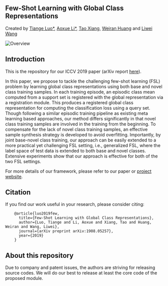 ## Few-Shot Learning with Global Class Representations
Created by <a href="https://tiangeluo.github.io/" target="_blank">Tiange Luo*</a>, <a href="" target="_black">Aoxue Li*</a>, <a href="http://personal.ee.surrey.ac.uk/Personal/T.Xiang/index.html" target="_blank">Tao Xiang</a>, <a href="https://www.weiranhuang.com/" target="_blank">Weiran Huang</a> and <a href="https://scholar.google.com/citations?user=VZHxoh8AAAAJ&hl=zh-CN" target="_blank">Liwei Wang</a>

![Overview](https://github.com/tiangeluo/fsl-global/blob/master/material/overview.png)


## Introduction
This is the repository for our ICCV 2019 paper (arXiv report [here](https://arxiv.org/abs/1908.05257)).

In this paper, we propose to tackle the challenging few-shot learning (FSL) problem by learning global class representations using both base and novel class training samples. In each training episode, an episodic class mean computed from a support set is registered with the global representation via a registration module. This produces a registered global class representation for computing the classification loss using a query set. Though following a similar episodic training pipeline as existing meta learning based approaches, our method differs significantly in that novel class training samples are involved in the training from the beginning. To compensate for the lack of novel class training samples, an effective sample synthesis strategy is developed to avoid overfitting. Importantly, by joint base-novel class training, our approach can be easily extended to a more practical yet challenging FSL setting, i.e., generalized FSL, where the label space of test data is extended to both base and novel classes. Extensive experiments show that our approach is effective for both of the two FSL settings.

For more details of our framework, please refer to our paper or <a href="https://tiangeluo.github.io/GlobalRepresentation.html" target="_blank">project website</a>.

## Citation
If you find our work useful in your research, please consider citing:

        @article{luo2019few,
          title={Few-Shot Learning with Global Class Representations},
          author={Luo, Tiange and Li, Aoxue and Xiang, Tao and Huang, Weiran and Wang, Liwei},
          journal={arXiv preprint arXiv:1908.05257},
          year={2019}
        }

## About this repository
Due to company and patent issues, the authors are striving for releasing source codes. We will do our best to release at least the core code of the proposed module.
